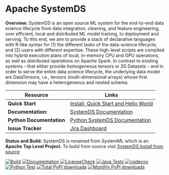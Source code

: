 <!--
{% comment %}
Licensed to the Apache Software Foundation (ASF) under one or more
contributor license agreements.  See the NOTICE file distributed with
this work for additional information regarding copyright ownership.
The ASF licenses this file to you under the Apache License, Version 2.0
(the "License"); you may not use this file except in compliance with
the License.  You may obtain a copy of the License at

http://www.apache.org/licenses/LICENSE-2.0

Unless required by applicable law or agreed to in writing, software
distributed under the License is distributed on an "AS IS" BASIS,
WITHOUT WARRANTIES OR CONDITIONS OF ANY KIND, either express or implied.
See the License for the specific language governing permissions and
limitations under the License.
{% end comment %}
-->

# Apache SystemDS

**Overview:** SystemDS is an open source ML system for the end-to-end data science lifecycle from data integration, cleaning,
and feature engineering, over efficient, local and distributed ML model training, to deployment and serving. To this
end, we aim to provide a stack of declarative languages with R-like syntax for (1) the different tasks of the data-science
lifecycle, and (2) users with different expertise. These high-level scripts are compiled into hybrid execution plans of
local, in-memory CPU and GPU operations, as well as distributed operations on Apache Spark. In contrast to existing
systems - that either provide homogeneous tensors or 2D Datasets - and in order to serve the entire data science lifecycle,
the underlying data model are DataTensors, i.e., tensors (multi-dimensional arrays) whose first dimension may have a
heterogeneous and nested schema.


Resource | Links
---------|------
**Quick Start** | [Install, Quick Start and Hello World](https://apache.github.io/systemds/site/install.html)
**Documentation:** | [SystemDS Documentation](https://apache.github.io/systemds/)
**Python Documentation** | [Python SystemDS Documentation](https://apache.github.io/systemds/api/python/index.html)
**Issue Tracker** | [Jira Dashboard](https://issues.apache.org/jira/secure/Dashboard.jspa?selectPageId=12335852)


**Status and Build:** SystemDS is renamed from SystemML which is an **Apache Top Level Project**.
To build from source visit [SystemDS Install from source](https://apache.github.io/systemds/site/install.html)
  
[![Build](https://github.com/apache/systemds/actions/workflows/build.yml/badge.svg?branch=main)](https://github.com/apache/systemds/actions/workflows/build.yml)
[![Documentation](https://github.com/apache/systemds/actions/workflows/documentation.yml/badge.svg?branch=main)](https://github.com/apache/systemds/actions/workflows/documentation.yml)
[![LicenseCheck](https://github.com/apache/systemds/actions/workflows/license.yml/badge.svg?branch=main)](https://github.com/apache/systemds/actions/workflows/license.yml)
[![Java Tests](https://github.com/apache/systemds/actions/workflows/javaTests.yml/badge.svg?branch=main)](https://github.com/apache/systemds/actions/workflows/javaTests.yml)
[![codecov](https://codecov.io/gh/evelina-gudauskayte/systemds/branch/SYSTEMDS-3529_Code-coverage_PyPI_downloads/graph/badge.svg?token=DK8Z2AP5FV)](https://codecov.io/gh/evelina-gudauskayte/systemds)
[![Python Test](https://github.com/apache/systemds/actions/workflows/python.yml/badge.svg?branch=main)](https://github.com/apache/systemds/actions/workflows/python.yml)
[![Total PyPI downloads](https://static.pepy.tech/personalized-badge/systemds?units=abbreviation&period=total&left_color=grey&right_color=blue&left_text=Total%20PyPI%20Downloads)](https://pepy.tech/project/systemds)
[![Monthly PyPI downloads](https://static.pepy.tech/personalized-badge/systemds?units=abbreviation&left_color=grey&right_color=blue&left_text=Monthly%20PyPI%20Downloads)](https://pepy.tech/project/systemds)
